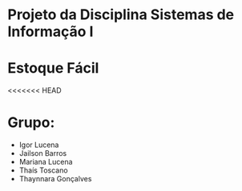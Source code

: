 # Projeto da Disciplina Sistemas de Informação I
 # Estoque Fácil

<<<<<<< HEAD
# Grupo: 
  * Igor Lucena
  * Jailson Barros
  * Mariana Lucena
  * Thaís Toscano
  * Thaynnara Gonçalves
